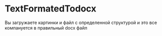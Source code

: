 # TextFormatedTodocx
Вы загружаете картинки и файл с определенной структурой и это все компануется в правильный docx файл

